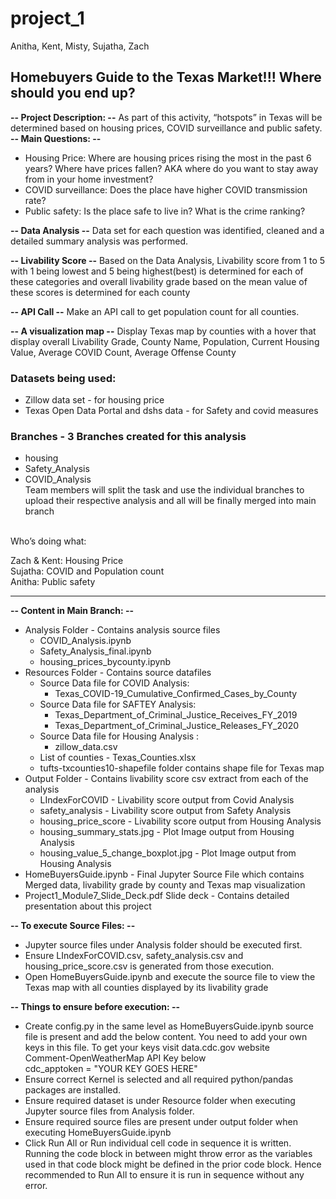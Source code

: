 # project_1
Anitha, Kent, Misty, Sujatha, Zach

## Homebuyers Guide to the Texas Market!!! Where should you end up? <br>

**-- Project Description: --** As part of this activity, “hotspots” in Texas will be determined based on housing prices, COVID surveillance and public safety.<br>
**-- Main Questions: --**
* Housing Price: Where are housing prices rising the most in the past 6 years? Where have prices fallen? AKA where do you want to stay away from in your home investment? 
* COVID surveillance: Does the place have higher COVID transmission rate?
* Public safety: Is the place safe to live in? What is the crime ranking?

**-- Data Analysis --** Data set for each question was identified, cleaned and a detailed summary analysis was performed. 

**-- Livability Score --** Based on the Data Analysis, Livability score from 1 to 5 with 1 being lowest and 5 being highest(best) is determined for each of these categories and overall livability grade based on the mean value of these scores is determined for each county

**-- API Call --** Make an API call to get population count for all counties.

**-- A visualization map --** Display Texas map by counties with a hover that display overall Livability Grade, County Name, Population, Current Housing Value, Average COVID Count, Average Offense County

### Datasets being used:
  * Zillow data set - for housing price
  * Texas Open Data Portal and dshs data - for Safety and covid measures

### Branches - 3 Branches created for this analysis 
  * housing
  * Safety_Analysis
  * COVID_Analysis<br>
Team members will split the task and use the individual branches to upload their respective analysis and all will be finally merged into main branch<br>
<br>
Who’s doing what:<br>

Zach & Kent: Housing Price<br>
Sujatha: COVID and Population count<br>
Anitha: Public safety<br>

---

**-- Content in Main Branch: --**
* Analysis Folder - Contains analysis source files <br>
    - COVID_Analysis.ipynb <br>
    - Safety_Analysis_final.ipynb<br>
    - housing_prices_bycounty.ipynb <br>
* Resources Folder - Contains source datafiles<br>
  * Source Data file for COVID Analysis: <br>
    - Texas_COVID-19_Cumulative_Confirmed_Cases_by_County<br>
  * Source Data file for SAFTEY Analysis: <br>
    - Texas_Department_of_Criminal_Justice_Receives_FY_2019 <br>
    - Texas_Department_of_Criminal_Justice_Releases_FY_2020<br>
  * Source Data file for Housing Analysis :<br>
    - zillow_data.csv <br>
  * List of counties - Texas_Counties.xlsx
  * tufts-txcounties10-shapefile folder contains shape file for Texas map
* Output Folder - Contains livability score csv extract from each of the analysis
  * LIndexForCOVID - Livability score output from Covid Analysis
  * safety_analysis - Livability score output from Safety Analysis
  * housing_price_score - Livability score output from Housing Analysis
  * housing_summary_stats.jpg - Plot Image output from Housing Analysis
  * housing_value_5_change_boxplot.jpg - Plot Image output from Housing Analysis
* HomeBuyersGuide.ipynb - Final Jupyter Source File which contains Merged data, livability grade by county and Texas map visualization
* Project1_Module7_Slide_Deck.pdf Slide deck - Contains detailed presentation about this project

**-- To execute Source Files: --**
* Jupyter source files under Analysis folder should be executed first. 
* Ensure LIndexForCOVID.csv, safety_analysis.csv and housing_price_score.csv is generated from those execution.
* Open HomeBuyersGuide.ipynb and execute the source file to view the Texas map with all counties displayed by its livability grade

**-- Things to ensure before execution: --**
* Create config.py in the same level as HomeBuyersGuide.ipynb source file is present and add the below content. You need to add your own keys in this file. To get your keys visit data.cdc.gov website<br>
  Comment-OpenWeatherMap API Key below<br>
  cdc_apptoken = "YOUR KEY GOES HERE"
* Ensure correct Kernel is selected and all required python/pandas packages are installed.
* Ensure required dataset is under Resource folder when executing Jupyter source files from Analysis folder.
* Ensure required source files are present under output folder when executing HomeBuyersGuide.ipynb  
* Click Run All or Run individual cell code in sequence it is written. Running the code block in between might throw error as the variables used in that code block might be defined in the prior code block. Hence recommended to Run All to ensure it is run in sequence without any error.
